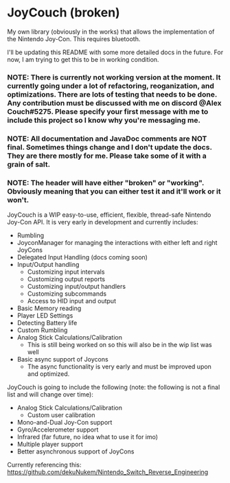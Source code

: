 # JoyCouch (broken)
My own library (obviously in the works) that allows the implementation of the Nintendo Joy-Con. This requires bluetooth.

I'll be updating this README with some more detailed docs in the future. For now, I am trying to get this to be in working condition.

### NOTE: There is currently not working version at the moment. It currently going under a lot of refactoring, reoganization, and optimizations. There are lots of testing that needs to be done. Any contribution must be discussed with me on discord @Alex Couch#5275. Please specify your first message with me to include this project so I know why you're messaging me.
### NOTE: All documentation and JavaDoc comments are NOT final. Sometimes things change and I don't update the docs. They are there mostly for me. Please take some of it with a grain of salt.
### NOTE: The header will have either "broken" or "working". Obviously meaning that you can either test it and it'll work or it won't.

JoyCouch is a WIP easy-to-use, efficient, flexible, thread-safe Nintendo Joy-Con API. It is very early in development and currently includes:
* Rumbling
* JoyconManager for managing the interactions with either left and right JoyCons
* Delegated Input Handling (docs coming soon)
* Input/Output handling
    * Customizing input intervals
    * Customizing output reports
    * Customizing input/output handlers
    * Customizing subcommands
    * Access to HID input and output
* Basic Memory reading
* Player LED Settings
* Detecting Battery life
* Custom Rumbling
* Analog Stick Calculations/Calibration
    * This is still being worked on so this will also be in the wip list was well
* Basic async support of Joycons
    * The async functionality is very early and must be improved upon and optimized.

JoyCouch is going to include the following (note: the following is not a final list and will change over time):
* Analog Stick Calculations/Calibration
    * Custom user calibration
* Mono-and-Dual Joy-Con support
* Gyro/Accelerometer support
* Infrared (far future, no idea what to use it for imo)
* Multiple player support
* Better asynchronous support of JoyCons

Currently referencing this: https://github.com/dekuNukem/Nintendo_Switch_Reverse_Engineering


